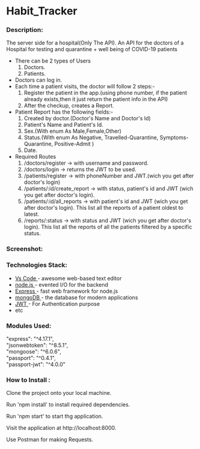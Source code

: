 # Habit_Tracker
 
 ### Description: ######
The server side for a hospital(Only The API). An API for the doctors of a Hospital for testing and quarantine + well being of COVID-19 patients
<ul>
  <li>There can be 2 types of Users
        <ol>
        <li>Doctors.</li>
        <li>Patients.</li>
        </ol>
  </li>
  <li>Doctors can log in.</li>
  <li>Each time a patient visits, the doctor will follow 2 steps:-
        <ol>
        <li>Register the patient in the app.(using phone number, if the patient already exists,then it just return the patient info in the API) </li>
        <li>After the checkup, creates a Report.</li>
        </ol>
  </li>
  <li>Patient Report has the following fields:-
        <ol>
        <li>Created by doctor.(Doctor's Name and Doctor's Id) </li>
        <li>Patient's Name and Patient's Id. </li>
        <li>Sex.(With enum As Male,Female,Other) </li>
        <li>Status.(With enum As Negative, Travelled-Quarantine, Symptoms-Quarantine, Positive-Admit ) </li>
        <li>Date.</li>
        </ol>
  </li>
   <li>Required Routes
        <ol>
        <li>/doctors/register → with username and password.</li>
        <li>/doctors/login → returns the JWT to be used.</li>
        <li>/patients/register → with phoneNumber and JWT.(wich you get after doctor's login)</li>
        <li>/patients/:id/create_report → with status, patient's id and JWT (wich you get after doctor's login). </li>
        <li>/patients/:id/all_reports → with patient's id and JWT (wich you get after doctor's login). This list all the reports of a patient oldest to latest.</li>
        <li>/reports/:status → with status and JWT (wich you get after doctor's login). This list all the reports of all the patients filtered by a specific status.</li>
        </ol>
  </li>
</ul>

### Screenshot: ######


### Technologies Stack: ######
<ul>
  <li><a href="https://code.visualstudio.com/">Vs Code </a>- awesome web-based text editor </li>
  <li><a href="https://nodejs.org/en//">node.js </a>- evented I/O for the backend </li>
  <li><a href="https://expressjs.com/">Express </a>- fast web framework for node.js </li>
  <li><a href="https://www.mongodb.com/">mongoDB </a>- the database for modern applications </li>
  <li><a href="http://www.passportjs.org/packages/passport-jwt/">JWT </a>- For Authentication purpose </li>
  <li>etc </li>
</ul>

### Modules Used: ######

  "express": "^4.17.1",</br>
  "jsonwebtoken": "^8.5.1",</br>
  "mongoose": "^6.0.6",</br>
  "passport": "^0.4.1",</br>
  "passport-jwt": "^4.0.0"
 
 ### How to Install : ######
 
Clone the project onto your local machine.

Run 'npm install' to install required dependencies.

Run 'npm start' to start thg application.

Visit the application at http://localhost:8000.

Use Postman for making Requests.

